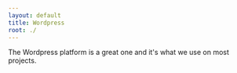 ```yaml
---
layout: default
title: Wordpress
root: ./
---
```


The Wordpress platform is a great one and it's what we use on most projects.

